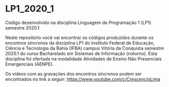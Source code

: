 # LP1_2020_1
Código desenvolvido na disciplina Linguagem de Programação 1 (LP1) semestre 2020.1

Neste repositório você vai encontrar os códigos produzidos durante os encontros síncronos da disciplina LP1 do Instituto Federal de Educação, Ciência e Tecnologia da Bahia (IFBA) campus Vitória da Conquista semestre 2020.1 do curso Bacharelado em Sistemas de Informação (noturno). Esta disciplina foi ofertada na modalidade Atividades de Ensino Não Presenciais Emergenciais (AENPE).

Os vídeos com as gravações dos encontros síncronos podem ser encontrados no link a seguir:
https://www.youtube.com/c/CrescencioLima
